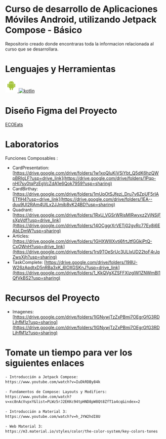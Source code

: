 # Curso de desarrollo de Aplicaciones Móviles Android, utilizando Jetpack Compose - Básico

Repositorio creado donde encontraras toda la informacion relacionada al curso que se desarrollara.

# Lenguajes y Herramientas

<p align="left"> <a href="https://developer.android.com" target="_blank" rel="noreferrer"> <img src="https://raw.githubusercontent.com/devicons/devicon/master/icons/android/android-original-wordmark.svg" alt="android" width="40" height="40"/> </a><a href="https://kotlinlang.org" target="_blank" rel="noreferrer"> <img src="https://www.vectorlogo.zone/logos/kotlinlang/kotlinlang-icon.svg" alt="kotlin" width="40" height="40"/> </a> 

# Diseño Figma del Proyecto

[ECOEats](https://www.figma.com/file/bYELfMsS5BfF6pbqD7F6SW/ECOEats?type=design&node-id=0%3A1&mode=design&t=Yj4TEHhMHcnR1SpO-1)

# Laboratorios

Funciones Composables :

   - CardPresentation: [https://drive.google.com/drive/folders/1w1xoQIuKiVSiYbt_Q5dK6hzQWpBRIgLF?usp=drive_link](https://drive.google.com/drive/folders/1Pqp-nHI7sy0tqPzEgVcZdA1e6Qok7959?usp=sharing)
   - CardBirthay: [https://drive.google.com/drive/folders/1mUpOtSJfezj_Dru7v6ZpUF5rIAETfIH4?usp=drive_link](https://drive.google.com/drive/folders/1EA--duu9UI2RAm4UlLx2JJmjb8vK24BD?usp=sharing)
   - Quadrant: [https://drive.google.com/drive/folders/1RxU_VGSrWRisMIRwyxz2VjNSjFsXpVdf?usp=drive_link](https://drive.google.com/drive/folders/14OCggrXrVETj02gvRc77Ey8i6EAbLDmW?usp=sharing)
   - Articles: [https://drive.google.com/drive/folders/1GHXWlllXvtj6frtJtfGGkjPtQ-CxOWnH?usp=drive_link](https://drive.google.com/drive/folders/1rs9TOeSrUc3ULIxUD22toF4rJqZwsXjh?usp=sharing)
   - TaskComplete: [https://drive.google.com/drive/folders/198U-W26zApdtxD5nRBa3xK_6lOXGSKnJ?usp=drive_link](https://drive.google.com/drive/folders/1_KkQVgXZSFFXlzglW1ZNWmBl1QfVkBS2?usp=sharing)

# Recursos del Proyecto

   - Imagenes: [https://drive.google.com/drive/folders/1IGNywjTzZxPBmi7OEgrGfG3RDLjhfM1z?usp=sharing](https://drive.google.com/drive/folders/1IGNywjTzZxPBmi7OEgrGfG3RDLjhfM1z?usp=sharing)

# Tomate un tiempo para ver los siguientes enlaces

    - Introducción a Jetpack Compose: 
    https://www.youtube.com/watch?v=IuDkRDBy84k

    - Fundamentos de Compose: Layouts y Modifiers: 
    https://www.youtube.com/watch?v=xc8nAcVvpxY&list=PLWz5rJ2EKKc94tpHND8pW8Qt8ZfT1a4cq&index=2

    - Introducción a Material 3: 
    https://www.youtube.com/watch?v=h_JYW2hdI8U
     
    - Web Material 3: 
    https://m3.material.io/styles/color/the-color-system/key-colors-tones


